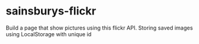 # sainsburys-flickr
Build a page that show pictures using this flickr API. Storing saved images using LocalStorage with unique id
